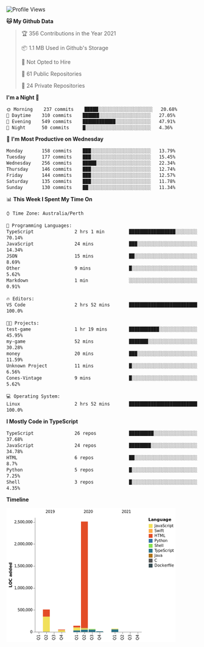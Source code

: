 <!--START_SECTION:waka-->
![Profile Views](http://img.shields.io/badge/Profile%20Views-0-blue)

**🐱 My Github Data** 

> 🏆 356 Contributions in the Year 2021
 > 
> 📦 1.1 MB Used in Github's Storage 
 > 
> 🚫 Not Opted to Hire
 > 
> 📜 61 Public Repositories 
 > 
> 🔑 24 Private Repositories  
 > 
**I'm a Night 🦉** 

```text
🌞 Morning    237 commits    █████░░░░░░░░░░░░░░░░░░░░   20.68% 
🌆 Daytime    310 commits    ██████░░░░░░░░░░░░░░░░░░░   27.05% 
🌃 Evening    549 commits    ████████████░░░░░░░░░░░░░   47.91% 
🌙 Night      50 commits     █░░░░░░░░░░░░░░░░░░░░░░░░   4.36%

```
📅 **I'm Most Productive on Wednesday** 

```text
Monday       158 commits    ███░░░░░░░░░░░░░░░░░░░░░░   13.79% 
Tuesday      177 commits    ███░░░░░░░░░░░░░░░░░░░░░░   15.45% 
Wednesday    256 commits    █████░░░░░░░░░░░░░░░░░░░░   22.34% 
Thursday     146 commits    ███░░░░░░░░░░░░░░░░░░░░░░   12.74% 
Friday       144 commits    ███░░░░░░░░░░░░░░░░░░░░░░   12.57% 
Saturday     135 commits    ███░░░░░░░░░░░░░░░░░░░░░░   11.78% 
Sunday       130 commits    ██░░░░░░░░░░░░░░░░░░░░░░░   11.34%

```


📊 **This Week I Spent My Time On** 

```text
⌚︎ Time Zone: Australia/Perth

💬 Programming Languages: 
TypeScript               2 hrs 1 min         █████████████████░░░░░░░░   70.14% 
JavaScript               24 mins             ███░░░░░░░░░░░░░░░░░░░░░░   14.34% 
JSON                     15 mins             ██░░░░░░░░░░░░░░░░░░░░░░░   8.69% 
Other                    9 mins              █░░░░░░░░░░░░░░░░░░░░░░░░   5.62% 
Markdown                 1 min               ░░░░░░░░░░░░░░░░░░░░░░░░░   0.91%

🔥 Editors: 
VS Code                  2 hrs 52 mins       █████████████████████████   100.0%

🐱‍💻 Projects: 
test-game                1 hr 19 mins        ███████████░░░░░░░░░░░░░░   45.95% 
my-game                  52 mins             ███████░░░░░░░░░░░░░░░░░░   30.28% 
money                    20 mins             ███░░░░░░░░░░░░░░░░░░░░░░   11.59% 
Unknown Project          11 mins             █░░░░░░░░░░░░░░░░░░░░░░░░   6.56% 
Cones-Vintage            9 mins              █░░░░░░░░░░░░░░░░░░░░░░░░   5.62%

💻 Operating System: 
Linux                    2 hrs 52 mins       █████████████████████████   100.0%

```

**I Mostly Code in TypeScript** 

```text
TypeScript               26 repos            █████████░░░░░░░░░░░░░░░░   37.68% 
JavaScript               24 repos            ████████░░░░░░░░░░░░░░░░░   34.78% 
HTML                     6 repos             ██░░░░░░░░░░░░░░░░░░░░░░░   8.7% 
Python                   5 repos             █░░░░░░░░░░░░░░░░░░░░░░░░   7.25% 
Shell                    3 repos             █░░░░░░░░░░░░░░░░░░░░░░░░   4.35%

```


**Timeline**

![Chart not found](https://raw.githubusercontent.com/NWylynko/NWylynko/main/charts/bar_graph.png) 


<!--END_SECTION:waka-->

